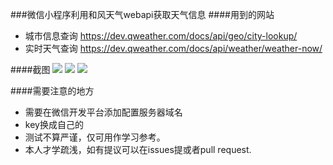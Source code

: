 ###微信小程序利用和风天气webapi获取天气信息
####用到的网站
+ 城市信息查询 https://dev.qweather.com/docs/api/geo/city-lookup/
+ 实时天气查询 https://dev.qweather.com/docs/api/weather/weather-now/

####截图
<img src="(https://github.com/minprogram_hefeng_webapi/raw/main/screenshots/pic.png">
<img src="(https://github.com/minprogram_hefeng_webapi/raw/main/screenshots/pic2.png">
<img src="(https://github.com/minprogram_hefeng_webapi/raw/main/screenshots/pic3.png">

####需要注意的地方
+ 需要在微信开发平台添加配置服务器域名
+ key换成自己的
+ 测试不算严谨，仅可用作学习参考。
+ 本人才学疏浅，如有提议可以在issues提或者pull request.